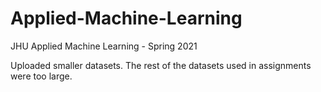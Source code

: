 # Applied-Machine-Learning

JHU Applied Machine Learning - Spring 2021

Uploaded smaller datasets.  The rest of the datasets used in assignments were too large.
